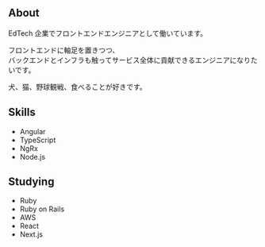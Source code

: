 ## About

EdTech 企業でフロントエンドエンジニアとして働いています。

フロントエンドに軸足を置きつつ、  
バックエンドとインフラも触ってサービス全体に貢献できるエンジニアになりたいです。

犬、猫、野球観戦、食べることが好きです。

## Skills

- Angular
- TypeScript
- NgRx
- Node.js

## Studying

- Ruby
- Ruby on Rails
- AWS
- React
- Next.js
